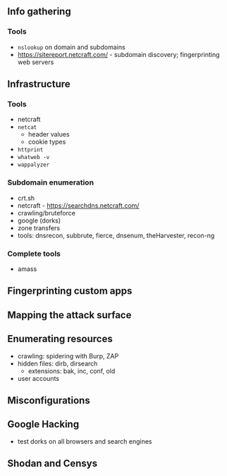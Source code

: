 ## Info gathering
### Tools
* `nslookup` on domain and subdomains
* https://sitereport.netcraft.com/ - subdomain discovery; fingerprinting web servers

## Infrastructure
### Tools
* netcraft
* `netcat`
    * header values
    * cookie types
* `httprint`
* `whatweb -v`
* `wappalyzer`
### Subdomain enumeration
* crt.sh
* netcraft - https://searchdns.netcraft.com/
* crawling/bruteforce
* google (dorks)
* zone transfers
* tools: dnsrecon, subbrute, fierce, dnsenum, theHarvester, recon-ng

### Complete tools
* amass

## Fingerprinting custom apps

## Mapping the attack surface

## Enumerating resources
* crawling: spidering with Burp, ZAP
* hidden files: dirb, dirsearch
   * extensions: bak, inc, conf, old
* user accounts

## Misconfigurations

## Google Hacking
* test dorks on all browsers and search engines

## Shodan and Censys
